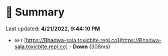 # 📖 Summary
Last updated: **4/21/2022, 9:44:10 PM**

- `GET` [https://Bhadwa-sala.toxicblte.repl.co](https://Bhadwa-sala.toxicblte.repl.co) - **Down** (308ms)
